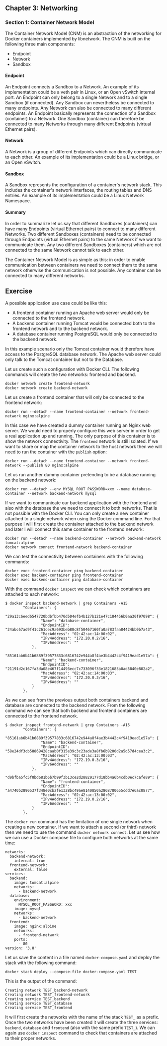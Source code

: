 ## Chapter 3: Networking

### Section 1: Container Network Model

The Container Network Model (CNM) is an abstraction of the networking for Docker containers implemented by libnetwork.
The CNM is built on the following three main components: 
- Endpoint
- Network
- Sandbox

#### Endpoint
An Endpoint connects a Sandbox to a Network.
An example of its implementation could be a veth pair in Linux, or an Open vSwitch internal port.
An Endpoint can only belong to a single Network and to a single Sandbox (if connected).
Any Sandbox can nevertheless be connected to many endpoints.
Any Network can also be connected to many different endpoints.
An Endpoint basically represents the connection of a Sandbox (container) to a Network.
One Sandbox (container) can therefore be connected to many Networks through many different Endpoints (virtual Ethernet pairs).

#### Network
A Network is a group of different Endpoints which can directly communicate to each other.
An example of its implementation could be a Linux bridge, or an Open vSwitch.

#### Sandbox
A Sandbox represents the configuration of a container's network stack.
This includes the container's network interfaces, the routing tables and DNS entries.
An example of its implementation could be a Linux Network Namespace.

#### Summary
In order to summarize let us say that different Sandboxes (containers) can have many Endpoints (virtual Ethernet pairs) to connect to many different Networks.
Two different Sandboxes (containers) need to be connected through Endpoints (virtual Ethernet pairs) to the same Network if we want to communicate them.
Any two different Sandboxes (containers) which are not connected to the same Network cannot talk to each other.

The Container Network Model is as simple as this: in order to enable communication between containers we need to connect them to the same network otherwise the communication is not possible. Any container can be connected to many different networks.

## Exercise

A possible application use case could be like this:
- A frontend container running an Apache web server would only be connected to the frontend network.
- A backend container running Tomcat would be connected both to the frontend network and to the backend network.
- A database container running PostgreSQL would only be connected to the backend network.

In this example scenario only the Tomcat container would therefore have access to the PostgreSQL database network. 
The Apache web server could only talk to the Tomcat container but not to the Database.

Let us create such a configuration with Docker CLI.
The following commands will create the two networks: frontend and backend.
```
docker network create frontend-network
docker network create backend-network
```
Let us create a frontend container that will only be connected to the frontend network:
```
docker run --detach --name frontend-container --network frontend-network nginx:alpine
```
In this case we have created a dummy container running an Nginx web server.
We would need to properly configure this web server in order to get a real application up and running.
The only purpose of this container is to show the network connectivity.
The `frontend` network is still isolated.
If we want to share or map the container network to the host network then we will need to run the container with the `publish` option:
```
docker run --detach --name frontend-container --network frontend-network --publish 80 nginx:alpine
```

Let us run another dummy container pretending to be a database running on the backend network:
```
docker run --detach --env MYSQL_ROOT_PASSWORD=xxx --name database-container --network backend-network mysql
```

If we want to communicate our backend application with the frontend and also with the database the we need to connect it to both networks.
That is not possible with the Docker CLI.
You can only create a new container attached to a single network when using the Docker command line.
For that purpose I will first create the container attached to the backend network and later I will connect this same container to the frontend network:
```
docker run --detach --name backend-container --network backend-network tomcat:alpine
docker network connect frontend-network backend-container
```

We can test the connectivity between containers with the following commands:
```
docker exec frontend-container ping backend-container 
docker exec backend-container ping frontend-container
docker exec backend-container ping database-container
```

With the command `docker inspect` we can check which containers are attached to each network:
```
$ docker inspect backend-network | grep Containers -A15
        "Containers": {
            "29a13c6eed6547720bdbfbb470d504efb4b127b121e47c184456b0aa30f97098": {
                "Name": "database-container",
                "EndpointID": "24abc67ad9f41c261cec9a693beb88c8f50467160fa0a783faa84424bb0b7a43",
                "MacAddress": "02:42:ac:14:00:02",
                "IPv4Address": "172.20.0.2/16",
                "IPv6Address": ""
            },
            "85161ab6b41b6889f39577833c6816742e944a8f4ae3b4442c4f9419ead1e57a": {
                "Name": "backend-container",
                "EndpointID": "21191d2c167fa3da08e467f14493ecc7c733096f33e1821683a0ad5840e802a2",
                "MacAddress": "02:42:ac:14:00:03",
                "IPv4Address": "172.20.0.3/16",
                "IPv6Address": ""
            }
        },
```
As we can see from the previous output both containers backend and database are connected to the backend network.
From the following command we can see that both backend and frontend containers are connected to the frontend network.
```
$ docker inspect frontend-network | grep Containers -A15
        "Containers": {
            "85161ab6b41b6889f39577833c6816742e944a8f4ae3b4442c4f9419ead1e57a": {
                "Name": "backend-container",
                "EndpointID": "58e24df3cb58869428caab0f315e39c3c23ade3a8fb6b9200d2a5d57d4cea3c2",
                "MacAddress": "02:42:ac:13:00:03",
                "IPv4Address": "172.19.0.3/16",
                "IPv6Address": ""
            },
            "d9bfba5fc5f0bd681b6b7b99f3b13ce2d28829177d18bb4a6b4cdb0ec7cafe89": {
                "Name": "frontend-container",
                "EndpointID": "a4740b2890537f348e0cbafe1328bc49ae8140850a2868780655cdd7e6ac0877",
                "MacAddress": "02:42:ac:13:00:02",
                "IPv4Address": "172.19.0.2/16",
                "IPv6Address": ""
            }
        },
```

The `docker run` command has the limitation of one single network when creating a new container.
If we want to attach a second (or third) network then we need to use the command `docker network connect`.
Let us see how we can use a Docker compose file to configure both networks at the same time:
```
networks:
  backend-network:
    internal: true
  frontend-network:
    external: false
services:
  backend:
    image: tomcat:alpine
    networks:
      - backend-network
  database:
    environment:
      MYSQL_ROOT_PASSWORD: xxx
    image: mysql
    networks:
      - backend-network
  frontend:
    image: nginx:alpine
    networks:
      - frontend-network
    ports:
      - 80
version: '3.8'
```
Let us save the content in a file named `docker-compose.yaml` and deploy the stack with the following command:
```
docker stack deploy --compose-file docker-compose.yaml TEST
```
This is the output of the command:
```
Creating network TEST_backend-network
Creating network TEST_frontend-network
Creating service TEST_backend
Creating service TEST_database
Creating service TEST_frontend
```
It will first create the networks with the name of the stack `TEST_` as a prefix.
Once the two networks have been created it will create the three services: `backend`, `database` and `frontend` (also with the same prefix `TEST_`).
We can again use `docker inspect` command to check that containers are attached to their proper networks.
